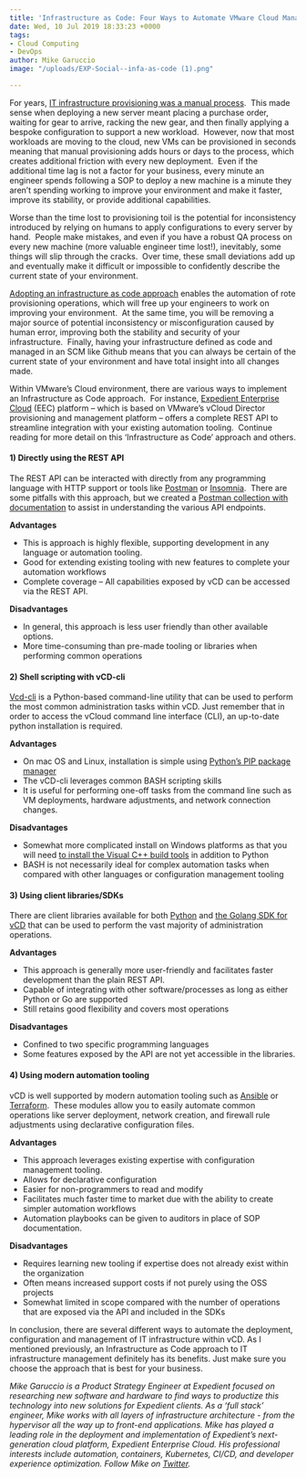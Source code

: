 ```yaml
---
title: 'Infrastructure as Code: Four Ways to Automate VMware Cloud Management'
date: Wed, 10 Jul 2019 18:33:23 +0000
tags:
- Cloud Computing
- DevOps
author: Mike Garuccio
image: "/uploads/EXP-Social--infa-as-code (1).png"

---
```

For years, [IT infrastructure provisioning was a manual process](https://www.expedient.com/blog/on-premises-it-infrastructure/).  This made sense when deploying a new server meant placing a purchase order, waiting for gear to arrive, racking the new gear, and then finally applying a bespoke configuration to support a new workload.  However, now that most workloads are moving to the cloud, new VMs can be provisioned in seconds meaning that manual provisioning adds hours or days to the process, which creates additional friction with every new deployment.  Even if the additional time lag is not a factor for your business, every minute an engineer spends following a SOP to deploy a new machine is a minute they aren’t spending working to improve your environment and make it faster, improve its stability, or provide additional capabilities.

Worse than the time lost to provisioning toil is the potential for inconsistency introduced by relying on humans to apply configurations to every server by hand.  People make mistakes, and even if you have a robust QA process on every new machine (more valuable engineer time lost!), inevitably, some things will slip through the cracks.  Over time, these small deviations add up and eventually make it difficult or impossible to confidently describe the current state of your environment.

[Adopting an infrastructure as code approach](https://www.expedient.com/blog/expedient-cloud-evolution-a-vision-5-years-in-the-making/) enables the automation of rote provisioning operations, which will free up your engineers to work on improving your environment.  At the same time, you will be removing a major source of potential inconsistency or misconfiguration caused by human error, improving both the stability and security of your infrastructure.  Finally, having your infrastructure defined as code and managed in an SCM like Github means that you can always be certain of the current state of your environment and have total insight into all changes made.

Within VMware’s Cloud environment, there are various ways to implement an Infrastructure as Code approach.  For instance, [Expedient Enterprise Cloud](https://www.expedient.com/services/infrastructure-as-a-service/cloud/) (EEC) platform – which is based on VMware’s vCloud Director provisioning and management platform – offers a complete REST API to streamline integration with your existing automation tooling.  Continue reading for more detail on this ‘Infrastructure as Code’ approach and others.

#### 1) Directly using the REST API

The REST API can be interacted with directly from any programming language with HTTP support or tools like [Postman](https://www.getpostman.com/) or [Insomnia](https://insomnia.rest/).  There are some pitfalls with this approach, but we created a [Postman collection with documentation](https://apidocs.expedient.cloud/?version=latest) to assist in understanding the various API endpoints.

**Advantages**

* This is approach is highly flexible, supporting development in any language or automation tooling.
* Good for extending existing tooling with new features to complete your automation workflows
* Complete coverage – All capabilities exposed by vCD can be accessed via the REST API.

**Disadvantages**

* In general, this approach is less user friendly than other available options.
* More time-consuming than pre-made tooling or libraries when performing common operations

#### 2) Shell scripting with vCD-cli

[Vcd-cli](http://vmware.github.io/vcd-cli/) is a Python-based command-line utility that can be used to perform the most common administration tasks within vCD. Just remember that in order to access the vCloud command line interface (CLI), an up-to-date python installation is required.

**Advantages**

* On mac OS and Linux, installation is simple using [Python’s PIP package manager](https://realpython.com/what-is-pip/)
* The vCD-cli leverages common BASH scripting skills
* It is useful for performing one-off tasks from the command line such as VM deployments, hardware adjustments, and network connection changes.

**Disadvantages**

* Somewhat more complicated install on Windows platforms as that you will need [to install the Visual C++ build tools](https://visualstudio.microsoft.com/downloads/) in addition to Python
* BASH is not necessarily ideal for complex automation tasks when compared with other languages or configuration management tooling

#### 3) Using client libraries/SDKs

There are client libraries available for both [Python](https://github.com/vmware/pyvcloud) and [the Golang SDK for vCD](https://github.com/vmware/go-vcloud-director) that can be used to perform the vast majority of administration operations.

**Advantages**

* This approach is generally more user-friendly and facilitates faster development than the plain REST API.
* Capable of integrating with other software/processes as long as either Python or Go are supported
* Still retains good flexibility and covers most operations

**Disadvantages**

* Confined to two specific programming languages
* Some features exposed by the API are not yet accessible in the libraries.

#### 4) Using modern automation tooling

vCD is well supported by modern automation tooling such as [Ansible](https://www.ansible.com/) or [Terraform](https://www.terraform.io/).  These modules allow you to easily automate common operations like server deployment, network creation, and firewall rule adjustments using declarative configuration files.

**Advantages**

* This approach leverages existing expertise with configuration management tooling.
* Allows for declarative configuration
* Easier for non-programmers to read and modify
* Facilitates much faster time to market due with the ability to create simpler automation workflows
* Automation playbooks can be given to auditors in place of SOP documentation.

**Disadvantages**

* Requires learning new tooling if expertise does not already exist within the organization
* Often means increased support costs if not purely using the OSS projects
* Somewhat limited in scope compared with the number of operations that are exposed via the API and included in the SDKs

In conclusion, there are several different ways to automate the deployment, configuration and management of IT infrastructure within vCD. As I mentioned previously, an Infrastructure as Code approach to IT infrastructure management definitely has its benefits. Just make sure you choose the approach that is best for your business.

_Mike Garuccio is a Product Strategy Engineer at Expedient focused on researching new software and hardware to find ways to productize this technology into new solutions for Expedient clients. As a ‘full stack’ engineer, Mike works with all layers of infrastructure architecture - from the hypervisor all the way up to front-end applications. Mike has played a leading role in the deployment and implementation of Expedient’s next-generation cloud platform, Expedient Enterprise Cloud. His professional interests include automation, containers, Kubernetes, CI/CD, and developer experience optimization. Follow Mike on_ [_Twitter_](https://twitter.com/mgaruccio)_._